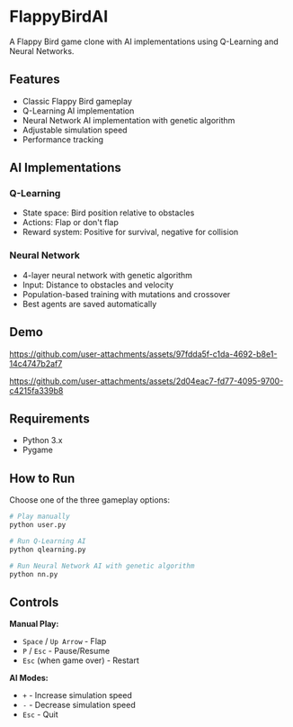# FlappyBirdAI

A Flappy Bird game clone with AI implementations using Q-Learning and Neural Networks.

## Features

- Classic Flappy Bird gameplay
- Q-Learning AI implementation
- Neural Network AI implementation with genetic algorithm
- Adjustable simulation speed
- Performance tracking

##  AI Implementations

### Q-Learning
- State space: Bird position relative to obstacles
- Actions: Flap or don't flap
- Reward system: Positive for survival, negative for collision

### Neural Network
- 4-layer neural network with genetic algorithm
- Input: Distance to obstacles and velocity
- Population-based training with mutations and crossover
- Best agents are saved automatically

## Demo

https://github.com/user-attachments/assets/97fdda5f-c1da-4692-b8e1-14c4747b2af7 

https://github.com/user-attachments/assets/2d04eac7-fd77-4095-9700-c4215fa339b8

## Requirements

- Python 3.x
- Pygame

## How to Run

Choose one of the three gameplay options:

```bash
# Play manually
python user.py

# Run Q-Learning AI
python qlearning.py

# Run Neural Network AI with genetic algorithm
python nn.py
```

## Controls

**Manual Play:**
- `Space` / `Up Arrow` - Flap
- `P` / `Esc` - Pause/Resume
- `Esc` (when game over) - Restart

**AI Modes:**
- `+` - Increase simulation speed
- `-` - Decrease simulation speed
- `Esc` - Quit

